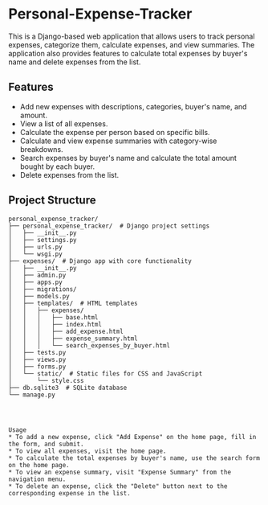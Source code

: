 # Personal-Expense-Tracker


This is a Django-based web application that allows users to track personal expenses, categorize them, calculate expenses, and view summaries. The application also provides features to calculate total expenses by buyer's name and delete expenses from the list.

## Features
- Add new expenses with descriptions, categories, buyer's name, and amount.
- View a list of all expenses.
- Calculate the expense per person based on specific bills.
- Calculate and view expense summaries with category-wise breakdowns.
- Search expenses by buyer's name and calculate the total amount bought by each buyer.
- Delete expenses from the list.

## Project Structure
```plaintext
personal_expense_tracker/
├── personal_expense_tracker/  # Django project settings
│   ├── __init__.py
│   ├── settings.py
│   ├── urls.py
│   └── wsgi.py
├── expenses/  # Django app with core functionality
│   ├── __init__.py
│   ├── admin.py
│   ├── apps.py
│   ├── migrations/
│   ├── models.py
│   ├── templates/  # HTML templates
│   │   ├── expenses/
│   │   │   ├── base.html
│   │   │   ├── index.html
│   │   │   ├── add_expense.html
│   │   │   ├── expense_summary.html
│   │   │   └── search_expenses_by_buyer.html
│   ├── tests.py
│   ├── views.py
│   ├── forms.py
│   └── static/  # Static files for CSS and JavaScript
│       └── style.css
├── db.sqlite3  # SQLite database
└── manage.py




Usage
* To add a new expense, click "Add Expense" on the home page, fill in the form, and submit.
* To view all expenses, visit the home page.
* To calculate the total expenses by buyer's name, use the search form on the home page.
* To view an expense summary, visit "Expense Summary" from the navigation menu.
* To delete an expense, click the "Delete" button next to the corresponding expense in the list.




